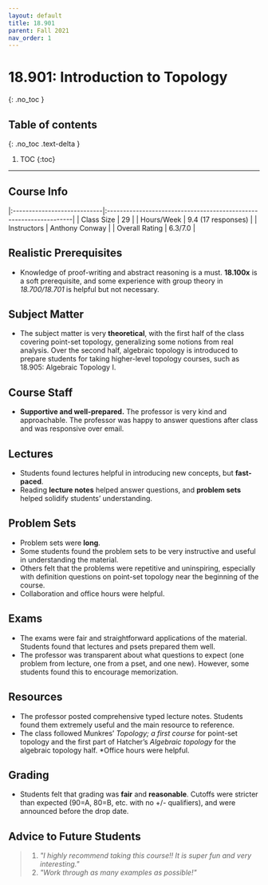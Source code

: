 ```yaml
---
layout: default
title: 18.901
parent: Fall 2021
nav_order: 1
---
```


# 18.901: Introduction to Topology
{: .no_toc }

## Table of contents
{: .no_toc .text-delta }

1. TOC
{:toc}

---

## Course Info

|:----------------------------|:-------------------------------------------------------------------|
| Class Size    		| 29                                                            		|
| Hours/Week        	| 9.4 (17 responses)                                          	| 
| Instructors         	| Anthony Conway					|
| Overall Rating	| 6.3/7.0						|

## Realistic Prerequisites
* Knowledge of proof-writing and abstract reasoning is a must. **18.100x** is a soft prerequisite, and some experience with group theory in *18.700/18.701* is helpful but not necessary. 

## Subject Matter
* The subject matter is very **theoretical**, with the first half of the class covering point-set topology, generalizing some notions from real analysis. Over the second half, algebraic topology is introduced to prepare students for taking higher-level topology courses, such as 18.905: Algebraic Topology I.

## Course Staff
* **Supportive and well-prepared.** The professor is very kind and approachable. The professor was happy to answer questions after class and was responsive over email.

## Lectures
* Students found lectures helpful in introducing new concepts, but **fast-paced**. 
* Reading **lecture notes** helped answer questions, and **problem sets** helped solidify students’ understanding. 

## Problem Sets
* Problem sets were **long**.
* Some students found the problem sets to be very instructive and useful in understanding the material. 
* Others felt that the problems were repetitive and uninspiring, especially with definition questions on point-set topology near the beginning of the course. 
* Collaboration and office hours were helpful.

## Exams
* The exams were fair and straightforward applications of the material. Students found that lectures and psets prepared them well.
* The professor was transparent about what questions to expect (one problem from lecture, one from a pset, and one new). However, some students found this to encourage memorization.

## Resources
* The professor posted comprehensive typed lecture notes. Students found them extremely useful and the main resource to reference.
* The class followed Munkres’ *Topology; a first course* for point-set topology and the first part of Hatcher’s *Algebraic topology* for the algebraic topology half.
*Office hours were helpful.

## Grading
* Students felt that grading was **fair** and **reasonable**. Cutoffs were stricter than expected (90=A, 80=B, etc. with no +/- qualifiers), and were announced before the drop date.

## Advice to Future Students
> 1. *"I highly recommend taking this course!! It is super fun and very interesting."*
> 2. *"Work through as many examples as possible!"* 

